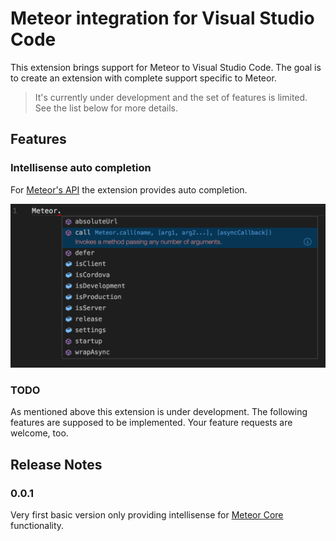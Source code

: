 # Meteor integration for Visual Studio Code

This extension brings support for Meteor to Visual Studio Code. The goal is to create an extension with complete support specific to Meteor.

> It's currently under development and the set of features is limited. See the list below for more details.

## Features

### Intellisense auto completion

For [Meteor's API](http://docs.meteor.com/api) the extension provides auto completion.

![auto complete](/images/autocomplete.png)

### TODO

As mentioned above this extension is under development. The following features are supposed to be implemented.
Your feature requests are welcome, too.

## Release Notes


### 0.0.1

Very first basic version only providing intellisense for [Meteor Core](http://docs.meteor.com/api/core.html) functionality.